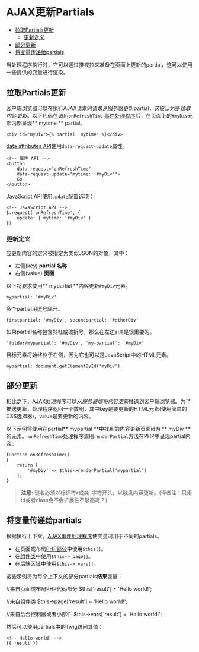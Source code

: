 # AJAX更新Partials

- [拉取Partials更新](#pulling-updates)
    - [更新定义](#update-definition)
- [部分更新](#pushing-updates)
- [将变量传递给partials](#passing-variables)

当处理程序执行时，它可以通过推或拉来准备在页面上更新的partial，这可以使用一些提供的变量进行渲染。

<a name="pulling-updates"></a>
## 拉取Partials更新

客户端浏览器可以在执行AJAX请求时请求从服务器更新partial，这被认为是*拉取内容更新*。以下代码在调用`onRefreshTime` [事件处理程序](ajax-handlers.md)后，在页面上的`#myDiv`元素内部呈现** mytime ** partial。

    <div id="myDiv">{% partial 'mytime' %}</div>

[data attributes API](ajax-attributes-api.md)使用`data-request-update`属性。

    <!-- 属性 API -->
    <button
        data-request="onRefreshTime"
        data-request-update="mytime: '#myDiv'">
        Go
    </button>

[JavaScript API](ajax-javascript-api.md)使用`update`配置选项：

    <!-- JavaScript API -->
    $.request('onRefreshTime', {
        update: { mytime: '#myDiv' }
    })

<a name="update-definition"></a>
### 更新定义

应更新内容的定义被指定为类似JSON的对象，其中：

- 左侧(key) **partial 名称**
- 右侧(value) **页面**

以下将要求使用** mypartial **内容更新`#myDiv`元素。

    mypartial: '#myDiv'

多个partial用逗号隔开。

    firstpartial: '#myDiv', secondpartial: '#otherDiv'

如果partial名称包含斜杠或破折号，那么在左边`引用`是很重要的。

    'folder/mypartial': '#myDiv', 'my-partial': '#myDiv'

目标元素将始终位于右侧，因为它也可以是JavaScript中的HTML元素。

    mypartial: document.getElementById('myDiv')

<a name="pushing-updates"></a>
## 部分更新

相比之下，[AJAX处理程序](ajax-handlers.md)可以*从服务器端将内容更新*推送到客户端浏览器。为了推送更新，处理程序返回一个数组，其中key是要更新的HTML元素(使用简单的CSS选择器)，value是要更新的内容。

以下示例将使用在partial** mypartial **中找到的内容更新页面id为 ** myDiv **的元素。 `onRefreshTime`处理程序调用`renderPartial`方法在PHP中呈现partial内容。

    function onRefreshTime()
    {
        return [
            '#myDiv' => $this->renderPartial('mypartial')
        ];
    }

> **注意:** 键名必须以标识符`#`或类`.`字符开头，以触发内容更新。(译者注：只用id或者class会不会扩展性不够高呢？)

<a name="passing-variables"></a>
## 将变量传递给partials

根据执行上下文，[AJAX事件处理程序](ajax-handlers.md)使变量可用于不同的partials。

- 在页面或布局[PHP部分](cms-themes.md#php-section)中使用`$this[]`。
- 在[组件类](plugin-components.md#ajax-handlers)中使用`$this-> page[]`。
- 在[后端区域](backend-controllers-ajax.md#ajax)中使用`$this-> vars[]`。

这些示例将为每个上下文的部分partials**结果**变量：

   //来自页面或布局PHP代码部分
    $this['result'] = 'Hello world!';

   //来自组件类
    $this->page['result'] = 'Hello world!';

   //来自后台控制器或者小部件
    $this->vars['result'] = 'Hello world!';

然后可以使用partials中的Twig访问其值：

    <!-- Hello world! -->
    {{ result }}
